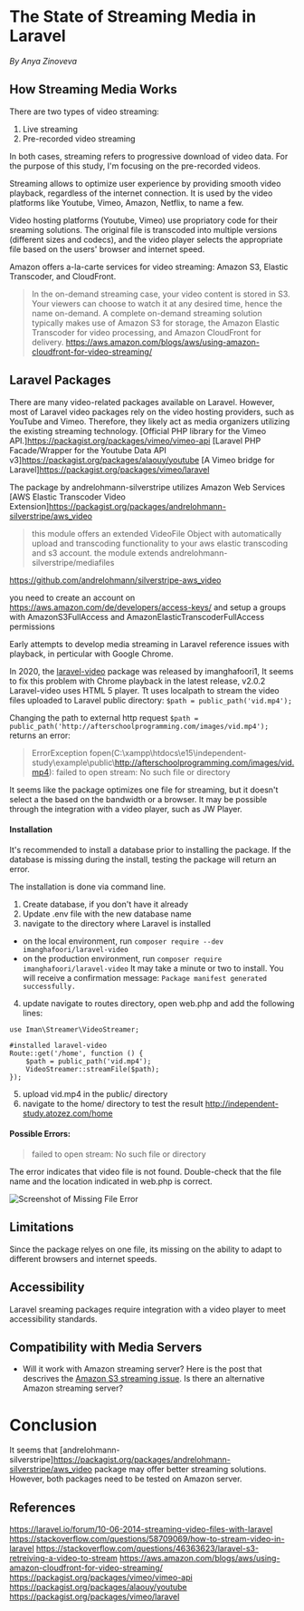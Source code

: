 # The State of Streaming Media in Laravel
*By Anya Zinoveva*
## How Streaming Media Works
There are two types of video streaming:
1. Live streaming
2. Pre-recorded video streaming

In both cases, streaming refers to progressive download of video data. For the purpose of this study, I'm focusing on the pre-recorded videos.

Streaming allows to optimize user experience by providing smooth video playback, regardless of the internet connection.  It is used by the video platforms like Youtube, Vimeo, Amazon, Netflix, to name a few.

Video hosting platforms (Youtube, Vimeo) use propriatory code for their sreaming solutions. The original file is transcoded into multiple versions (different sizes and codecs), and the video player selects the appropriate file based on the users' browser and internet speed.  

Amazon offers a-la-carte services for video streaming: Amazon S3, Elastic Transcoder, and CloudFront.

>In the on-demand streaming case, your video content is stored in S3. Your viewers can choose to watch it at any desired time, hence the name on-demand. A complete on-demand streaming solution typically makes use of Amazon S3 for storage, the Amazon Elastic Transcoder for video processing, and Amazon CloudFront for delivery.
<https://aws.amazon.com/blogs/aws/using-amazon-cloudfront-for-video-streaming/>


## Laravel Packages
There are many video-related packages available on Laravel.  However, most of Laravel video packages rely on the video hosting providers, such as YouTube and Vimeo.  Therefore, they likely act as media organizers utilizing the existing streaming technology.
[Official PHP library for the Vimeo API.]<https://packagist.org/packages/vimeo/vimeo-api>
[Laravel PHP Facade/Wrapper for the Youtube Data API v3]<https://packagist.org/packages/alaouy/youtube>
[A Vimeo bridge for Laravel]<https://packagist.org/packages/vimeo/laravel>

The package by andrelohmann-silverstripe utilizes Amazon Web Services
[AWS Elastic Transcoder Video Extension]<https://packagist.org/packages/andrelohmann-silverstripe/aws_video>

>this module offers an extended VideoFile Object with automatically upload and transcoding functionality to your aws elastic transcoding and s3 account. the module extends andrelohmann-silverstripe/mediafiles

<https://github.com/andrelohmann/silverstripe-aws_video>

you need to create an account on https://aws.amazon.com/de/developers/access-keys/ and setup a groups with AmazonS3FullAccess and AmazonElasticTranscoderFullAccess permissions


Early attempts to develop media streaming in Laravel reference issues with playback, in perticular with Google Chrome.  

In 2020, the [laravel-video](https://github.com/imanghafoori1/laravel-video) package was released by imanghafoori1, It seems to fix this problem with Chrome playback in the latest release,  v2.0.2
Laravel-video uses HTML 5 player. Tt uses localpath to stream the video files uploaded to Laravel public directory:
`$path = public_path('vid.mp4');`


Changing the path to external http request `$path = public_path('http://afterschoolprogramming.com/images/vid.mp4');` returns an error:
>ErrorException
fopen(C:\xampp\htdocs\e15\independent-study\example\public\http://afterschoolprogramming.com/images/vid.mp4): failed to open stream: No such file or directory

It seems like the package optimizes one file for streaming, but it doesn't select a the based on the bandwidth or a browser.  It may be possible through the integration with a video player, such as JW Player.


#### Installation
It's recommended to install a database prior to installing the package.  If the database is missing during the install, testing the package will return an error.

The installation is done via command line.

1. Create database, if you don't have it already
2. Update .env file with the new database name
3. navigate to the directory where Laravel is installed
* on the local environment, run `composer require --dev imanghafoori/laravel-video`
* on the production environment, run `composer require imanghafoori/laravel-video`
It may take a minute or two to install. You will receive a confirmation message:
`Package manifest generated successfully.`
4. update navigate to routes directory, open web.php and add the following lines:
```git
use Iman\Streamer\VideoStreamer;

#installed laravel-video
Route::get('/home', function () {
    $path = public_path('vid.mp4');
    VideoStreamer::streamFile($path);
});

```
5. upload vid.mp4 in the public/ directory
6. navigate to the home/ directory to test the result
<http://independent-study.atozez.com/home>

#### Possible Errors:
>failed to open stream: No such file or directory

The error indicates that video file is not found.  Double-check that the file name and the location indicated in web.php is correct.

![Screenshot of Missing File Error](https://raw.githubusercontent.com/anyav77/e15/master/independent-study/images/error.png)

## Limitations
Since the package relyes on one file, its missing on the ability to adapt to different browsers and internet speeds.

## Accessibility
Laravel sreaming packages require integration with a video player to meet accessibility standards.

## Compatibility with Media Servers
- Will it work with Amazon streaming server?  Here is the post that descrives the [Amazon S3 streaming issue](https://stackoverflow.com/questions/46363623/laravel-s3-retreiving-a-video-to-stream).  Is there an alternative Amazon streaming server?

# Conclusion
It seems that [andrelohmann-silverstripe]<https://packagist.org/packages/andrelohmann-silverstripe/aws_video> package may offer better streaming solutions.  However, both packages need to be tested on Amazon server.


## References
<https://laravel.io/forum/10-06-2014-streaming-video-files-with-laravel>
<https://stackoverflow.com/questions/58709069/how-to-stream-video-in-laravel>
<https://stackoverflow.com/questions/46363623/laravel-s3-retreiving-a-video-to-stream>
<https://aws.amazon.com/blogs/aws/using-amazon-cloudfront-for-video-streaming/>
<https://packagist.org/packages/vimeo/vimeo-api>
<https://packagist.org/packages/alaouy/youtube>
<https://packagist.org/packages/vimeo/laravel>